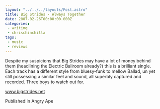 ```yaml
---
layout: "../../../layouts/Post.astro"
title: Big Strides - Always Together
date: 2007-02-26T00:00:00.000Z
categories:
 - writing
 - chrischinchilla
tags: 
 - music 
 - reviews
---
```


Despite my suspicions that Big Strides may have a lot of money behind them (headlining the Electric Ballroom already?) this is a brilliant single. Each track has a different style from bluesy-funk to mellow Ballad, un yet still possessing a similar feel and sound, all superbly captured and recorded. Three boys to watch out for.

<a href=https://www.bigstrides.net target=_blank>www.bigstrides.net</a>

Published in Angry Ape
